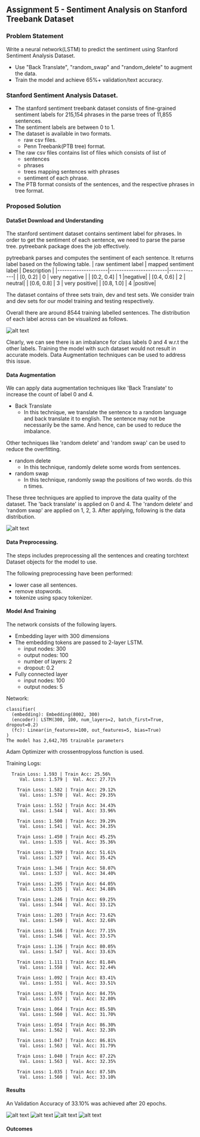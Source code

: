 ## Assignment 5 - Sentiment Analysis on Stanford Treebank Dataset

### Problem Statement

Write a neural network(LSTM) to predict the sentiment using Stanford Sentiment Analysis Dataset.
  - Use "Back Translate", "random_swap" and "random_delete" to augment the data.
  - Train the model and achieve 65%+ validation/text accuracy.

### Stanford Sentiment Analysis Dataset.
  - The stanford sentiment treebank dataset consists of fine-grained sentiment labels for 215,154 phrases in the parse trees of 11,855 sentences.
  - The sentiment labels are between 0 to 1.
  - The dataset is available in two formats.
    - raw csv files.
    - Penn Treebank(PTB tree) format.
  - The raw csv files contains list of files which consists of list of 
    - sentences
    - phrases
    - trees mapping sentences with phrases
    - sentiment of each phrase.
  - The PTB format consists of the sentences, and the respective phrases in tree format.

### Proposed Solution

#### DataSet Download and Understanding
  
  The stanford sentiment dataset contains sentiment label for phrases. In order to get the sentiment of each sentence, we need to parse the parse tree. pytreebank<add link> package does the job effectively.

  pytreebank parses and computes the sentiment of each sentence. It returns label based on the following table.
  | raw sentiment label | mapped sentiment label | Description |
  |---------------------|------------------------|-------------|
  | [0, 0.2] | 0 | very negative |
  | [0.2, 0.4] | 1 |negative|
  | [0.4, 0.6] | 2 | neutral|
  | [0.6, 0.8] | 3 | very positive|
  | [0.8, 1.0] | 4 |positive|


  The dataset contains of three sets train, dev and test sets.
  We consider train and dev sets for our model training and testing respectively.

  Overall there are around 8544 training labelled sentences. The distribution of each label across can be visualized as follows.
  
  ![alt text](https://github.com/asravankumar/END2.0/blob/master/session_5/value_counts.png)


  Clearly, we can see there is an imbalance for class labels 0 and 4 w.r.t the other labels. Training the model with such dataset would not result in accurate models.
  Data Augmentation techniques can be used to address this issue.

#### Data Augmentation
  We can apply data augmentation techniques like 'Back Translate' to increase the count of label 0 and 4.
  - Back Translate
    - In this technique, we translate the sentence to a random language and back translate it to english. The sentence may not be necessarily be the same. And hence, can be used to reduce the imbalance.

  Other techniques like 'random delete' and 'random swap' can be used to reduce the overfitting.
  - random delete
    - In this technique, randomly delete some words from sentences.
  - random swap
    - In this technique, randomly swap the positions of two words. do this n times.

  These three techniques are applied to improve the data quality of the dataset.
  The 'back translate' is applied on 0 and 4.
  The 'random delete' and 'random swap' are applied on 1, 2, 3. 
  After applying, following is the data distribution.

  ![alt text](https://github.com/asravankumar/END2.0/blob/master/session_5/value_counts_after_aug.png)


#### Data Preprocessing.
  The steps includes preprocessing all the sentences and creating torchtext Dataset objects for the model to use. 

  The following preprocessing have been performed:
  - lower case all sentences.
  - remove stopwords.
  - tokenize using spacy tokenizer.

####  Model And Training
  The network consists of the following layers.
  - Embedding layer with 300 dimensions
  - The embedding tokens are passed to 2-layer LSTM.
    - input nodes: 300
    - output nodes: 100
    - number of layers: 2
    - dropout: 0.2
  - Fully connected layer
    - input nodes: 100
    - output nodes: 5

  Network:
```
classifier(
  (embedding): Embedding(8002, 300)
  (encoder): LSTM(300, 100, num_layers=2, batch_first=True, dropout=0.2)
  (fc): Linear(in_features=100, out_features=5, bias=True)
)
The model has 2,642,705 trainable parameters
```

  Adam Optimizer with crossentropyloss function is used.


Training Logs:

```
  Train Loss: 1.593 | Train Acc: 25.56%
	 Val. Loss: 1.579 |  Val. Acc: 27.71% 

	Train Loss: 1.582 | Train Acc: 29.12%
	 Val. Loss: 1.570 |  Val. Acc: 29.35% 

	Train Loss: 1.552 | Train Acc: 34.43%
	 Val. Loss: 1.544 |  Val. Acc: 33.96% 

	Train Loss: 1.500 | Train Acc: 39.29%
	 Val. Loss: 1.541 |  Val. Acc: 34.35% 

	Train Loss: 1.450 | Train Acc: 45.25%
	 Val. Loss: 1.535 |  Val. Acc: 35.36% 

	Train Loss: 1.399 | Train Acc: 51.61%
	 Val. Loss: 1.527 |  Val. Acc: 35.42% 

	Train Loss: 1.346 | Train Acc: 58.07%
	 Val. Loss: 1.537 |  Val. Acc: 34.40% 

	Train Loss: 1.295 | Train Acc: 64.05%
	 Val. Loss: 1.535 |  Val. Acc: 34.88% 

	Train Loss: 1.246 | Train Acc: 69.25%
	 Val. Loss: 1.544 |  Val. Acc: 33.12% 

	Train Loss: 1.203 | Train Acc: 73.62%
	 Val. Loss: 1.549 |  Val. Acc: 32.68% 

	Train Loss: 1.166 | Train Acc: 77.15%
	 Val. Loss: 1.546 |  Val. Acc: 33.57% 

	Train Loss: 1.136 | Train Acc: 80.05%
	 Val. Loss: 1.547 |  Val. Acc: 33.63% 

	Train Loss: 1.111 | Train Acc: 81.84%
	 Val. Loss: 1.558 |  Val. Acc: 32.44% 

	Train Loss: 1.092 | Train Acc: 83.41%
	 Val. Loss: 1.551 |  Val. Acc: 33.51% 

	Train Loss: 1.076 | Train Acc: 84.75%
	 Val. Loss: 1.557 |  Val. Acc: 32.80% 

	Train Loss: 1.064 | Train Acc: 85.58%
	 Val. Loss: 1.560 |  Val. Acc: 31.70% 

	Train Loss: 1.054 | Train Acc: 86.30%
	 Val. Loss: 1.562 |  Val. Acc: 32.38% 

	Train Loss: 1.047 | Train Acc: 86.81%
	 Val. Loss: 1.563 |  Val. Acc: 31.79% 

	Train Loss: 1.040 | Train Acc: 87.22%
	 Val. Loss: 1.563 |  Val. Acc: 32.35% 

	Train Loss: 1.035 | Train Acc: 87.58%
	 Val. Loss: 1.560 |  Val. Acc: 33.10% 
```

#### Results
  An Validation Accuracy of 33.10% was achieved after 20 epochs.

  
  ![alt text](https://github.com/asravankumar/END2.0/blob/master/session_5/training_loss.png)
  ![alt text](https://github.com/asravankumar/END2.0/blob/master/session_5/validation_loss.png)
  ![alt text](https://github.com/asravankumar/END2.0/blob/master/session_5/training_accuracy.png)
  ![alt text](https://github.com/asravankumar/END2.0/blob/master/session_5/validation_accuracy.png)

#### Outcomes
```
```

